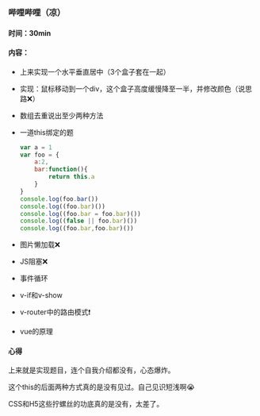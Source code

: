 ### 哔哩哔哩（凉）

#### 时间：30min

#### 内容：

- 上来实现一个水平垂直居中（3个盒子套在一起）

- 实现：鼠标移动到一个div，这个盒子高度缓慢降至一半，并修改颜色（说思路❌）

- 数组去重说出至少两种方法

- 一道this绑定的题

  ```js
  var a = 1
  var foo = {
      a:2,
      bar:function(){
          return this.a
      }
  }
  console.log(foo.bar())
  console.log((foo.bar)())
  console.log((foo.bar = foo.bar)())
  console.log((false || foo.bar)())
  console.log((foo.bar,foo.bar)())
  ```

- 图片懒加载❌

- JS阻塞❌

- 事件循环

- v-if和v-show

- v-router中的路由模式❗

- vue的原理

#### 心得

上来就是实现题目，连个自我介绍都没有，心态爆炸。

这个this的后面两种方式真的是没有见过。自己见识短浅啊😭

CSS和H5这些拧螺丝的功底真的是没有，太差了。

